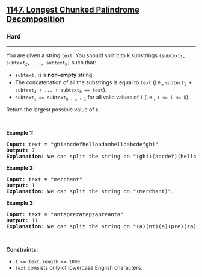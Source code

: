 <h2><a href="https://leetcode.com/problems/longest-chunked-palindrome-decomposition/">1147. Longest Chunked Palindrome Decomposition</a></h2><h3>Hard</h3><hr><div style="user-select: auto;"><p style="user-select: auto;">You are given a string <code style="user-select: auto;">text</code>. You should split it to k substrings <code style="user-select: auto;">(subtext<sub style="user-select: auto;">1</sub>, subtext<sub style="user-select: auto;">2</sub>, ..., subtext<sub style="user-select: auto;">k</sub>)</code> such that:</p>

<ul style="user-select: auto;">
	<li style="user-select: auto;"><code style="user-select: auto;">subtext<sub style="user-select: auto;">i</sub></code> is a <strong style="user-select: auto;">non-empty</strong> string.</li>
	<li style="user-select: auto;">The concatenation of all the substrings is equal to <code style="user-select: auto;">text</code> (i.e., <code style="user-select: auto;">subtext<sub style="user-select: auto;">1</sub> + subtext<sub style="user-select: auto;">2</sub> + ... + subtext<sub style="user-select: auto;">k</sub> == text</code>).</li>
	<li style="user-select: auto;"><code style="user-select: auto;">subtext<sub style="user-select: auto;">i</sub> == subtext<sub style="user-select: auto;">k - i + 1</sub></code> for all valid values of <code style="user-select: auto;">i</code> (i.e., <code style="user-select: auto;">1 &lt;= i &lt;= k</code>).</li>
</ul>

<p style="user-select: auto;">Return the largest possible value of <code style="user-select: auto;">k</code>.</p>

<p style="user-select: auto;">&nbsp;</p>
<p style="user-select: auto;"><strong style="user-select: auto;">Example 1:</strong></p>

<pre style="user-select: auto;"><strong style="user-select: auto;">Input:</strong> text = "ghiabcdefhelloadamhelloabcdefghi"
<strong style="user-select: auto;">Output:</strong> 7
<strong style="user-select: auto;">Explanation:</strong> We can split the string on "(ghi)(abcdef)(hello)(adam)(hello)(abcdef)(ghi)".
</pre>

<p style="user-select: auto;"><strong style="user-select: auto;">Example 2:</strong></p>

<pre style="user-select: auto;"><strong style="user-select: auto;">Input:</strong> text = "merchant"
<strong style="user-select: auto;">Output:</strong> 1
<strong style="user-select: auto;">Explanation:</strong> We can split the string on "(merchant)".
</pre>

<p style="user-select: auto;"><strong style="user-select: auto;">Example 3:</strong></p>

<pre style="user-select: auto;"><strong style="user-select: auto;">Input:</strong> text = "antaprezatepzapreanta"
<strong style="user-select: auto;">Output:</strong> 11
<strong style="user-select: auto;">Explanation:</strong> We can split the string on "(a)(nt)(a)(pre)(za)(tpe)(za)(pre)(a)(nt)(a)".
</pre>

<p style="user-select: auto;">&nbsp;</p>
<p style="user-select: auto;"><strong style="user-select: auto;">Constraints:</strong></p>

<ul style="user-select: auto;">
	<li style="user-select: auto;"><code style="user-select: auto;">1 &lt;= text.length &lt;= 1000</code></li>
	<li style="user-select: auto;"><code style="user-select: auto;">text</code> consists only of lowercase English characters.</li>
</ul>
</div>